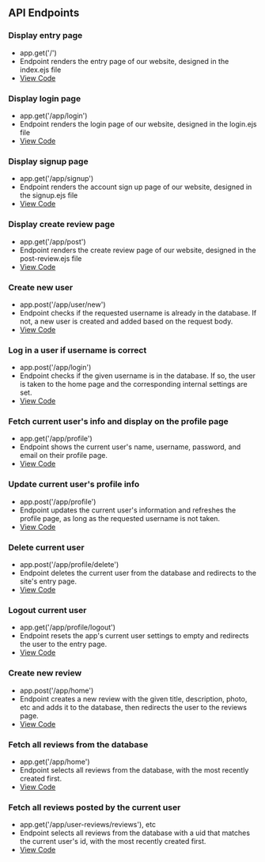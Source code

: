 ## API Endpoints

### Display entry page
- app.get('/')
- Endpoint renders the entry page of our website, designed in the index.ejs file
- [View Code](https://github.com/comp426-2023-spring/a99-TeamNoTeam/blob/main/backend/server.js#L68)


### Display login page
- app.get('/app/login')
- Endpoint renders the login page of our website, designed in the login.ejs file
- [View Code](https://github.com/comp426-2023-spring/a99-TeamNoTeam/blob/main/backend/server.js#L73)


### Display signup page
- app.get('/app/signup')
- Endpoint renders the account sign up page of our website, designed in the signup.ejs file
- [View Code](https://github.com/comp426-2023-spring/a99-TeamNoTeam/blob/main/backend/server.js#L78)


### Display create review page
- app.get('/app/post')
- Endpoint renders the create review page of our website, designed in the post-review.ejs file
- [View Code](https://github.com/comp426-2023-spring/a99-TeamNoTeam/blob/main/backend/server.js#L83)


### Create new user 
- app.post('/app/user/new')
- Endpoint checks if the requested username is already in the database. If not, a new user is created and added based on the request body.
- [View Code](https://github.com/comp426-2023-spring/a99-TeamNoTeam/blob/main/backend/server.js#L89)


### Log in a user if username is correct
- app.post('/app/login')
- Endpoint checks if the given username is in the database. If so, the user is taken to the home page and the corresponding internal settings are set.
- [View Code](https://github.com/comp426-2023-spring/a99-TeamNoTeam/blob/main/backend/server.js#L124)


### Fetch current user's info and display on the profile page
- app.get('/app/profile')
- Endpoint shows the current user's name, username, password, and email on their profile page.
- [View Code](https://github.com/comp426-2023-spring/a99-TeamNoTeam/blob/main/backend/server.js#L155)


### Update current user's profile info
- app.post('/app/profile')
- Endpoint updates the current user's information and refreshes the profile page, as long as the requested username is not taken.
- [View Code](https://github.com/comp426-2023-spring/a99-TeamNoTeam/blob/main/backend/server.js#L166)


### Delete current user
- app.post('/app/profile/delete')
- Endpoint deletes the current user from the database and redirects to the site's entry page.
- [View Code](https://github.com/comp426-2023-spring/a99-TeamNoTeam/blob/main/backend/server.js#L254)


### Logout current user
- app.get('/app/profile/logout')
- Endpoint resets the app's current user settings to empty and redirects the user to the entry page.
- [View Code](https://github.com/comp426-2023-spring/a99-TeamNoTeam/blob/main/backend/server.js#L266)


### Create new review
- app.post('/app/home')
- Endpoint creates a new review with the given title, description, photo, etc and adds it to the database, then redirects the user to the reviews page.
- [View Code](https://github.com/comp426-2023-spring/a99-TeamNoTeam/blob/main/backend/server.js#L280)


### Fetch all reviews from the database
- app.get('/app/home')
- Endpoint selects all reviews from the database, with the most recently created first.
- [View Code](https://github.com/comp426-2023-spring/a99-TeamNoTeam/blob/main/backend/server.js#L325)


### Fetch all reviews posted by the current user
- app.get('/app/user-reviews/reviews'), etc
- Endpoint selects all reviews from the database with a uid that matches the current user's id, with the most recently created first.
- [View Code](https://github.com/comp426-2023-spring/a99-TeamNoTeam/blob/main/backend/server.js#L343)
